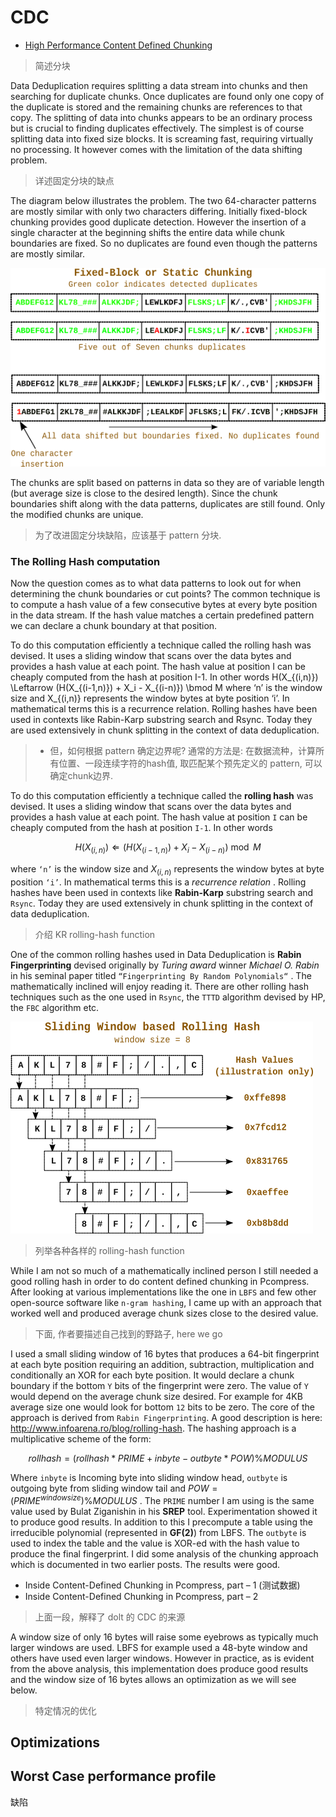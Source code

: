 # CDC

- [High Performance Content Defined Chunking](https://moinakg.wordpress.com/2013/06/22/high-performance-content-defined-chunking/)

> 简述分块

Data Deduplication requires splitting a data stream into chunks and then searching for duplicate chunks.  Once duplicates are found only one copy of the duplicate is stored and the remaining chunks are references to that copy.  The splitting of data into chunks appears to be an ordinary process but is crucial to finding duplicates effectively.  The simplest is of course splitting data into fixed size blocks.  It is screaming fast, requiring virtually no processing.  It however comes with the limitation of the data shifting problem.

> 详述固定分块的缺点

The diagram below illustrates the problem. The two 64-character patterns are mostly similar with only two characters differing. Initially fixed-block chunking provides good duplicate detection. However the insertion of a single character at the beginning shifts the entire data while chunk boundaries are fixed. So no duplicates are found even though the patterns are mostly similar.

![](./cdc_static_chunking.png)

The chunks are split based on patterns in data so they are of variable length (but average size is close to the desired length). Since the chunk boundaries shift along with the data patterns, duplicates are still found. Only the modified chunks are unique.

> 为了改进固定分块缺陷，应该基于 pattern 分块.

### The Rolling Hash computation

Now the question comes as to what data patterns to look out for when determining the chunk boundaries or cut points? The common technique is to compute a hash value of a few consecutive bytes at every byte position in the data stream. If the hash value matches a certain predefined pattern we can declare a chunk boundary at that position. 

To do this computation efficiently a technique called the rolling hash was devised. It uses a sliding window that scans over the data bytes and provides a hash value at each point. The hash value at position I can be cheaply computed from the hash at position I-1. In other words H(X_{(i,n)}) \Leftarrow (H(X_{(i-1,n)}) + X_i - X_{(i-n)}) \bmod M where ‘n’ is the window size and X_{(i,n)} represents the window bytes at byte position ‘i’. In mathematical terms this is a recurrence relation. Rolling hashes have been used in contexts like Rabin-Karp substring search and Rsync. Today they are used extensively in chunk splitting in the context of data deduplication.

> - 但，如何根据 pattern 确定边界呢? 通常的方法是: 在数据流种，计算所有位置、一段连续字符的hash值, 取匹配某个预先定义的 pattern, 可以确定chunk边界.

To do this computation efficiently a technique called the **rolling hash** was devised. It uses a sliding window that scans over the data bytes and provides a hash value at each point. The hash value at position `I` can be cheaply computed from the hash at position `I-1`. In other words 

$$ 
H(X_{(i,n)}) \Leftarrow (H(X_{(i-1,n)}) + X_i - X_{(i-n)}) \bmod M
$$

where `‘n’` is the window size and $X_{(i,n)}$ represents the window bytes at byte position `‘i’`. In mathematical terms this is a *recurrence relation* .
Rolling hashes have been used in contexts like **Rabin-Karp** substring search and `Rsync`. 
Today they are used extensively in chunk splitting in the context of data deduplication.

> 介绍 KR rolling-hash function

One of the common rolling hashes used in Data Deduplication is **Rabin Fingerprinting** devised originally by *Turing award* winner *Michael O. Rabin* in his seminal paper titled 
`“Fingerprinting By Random Polynomials“` . The mathematically inclined will enjoy reading it. 
There are other rolling hash techniques such as the one used in `Rsync`, the `TTTD` algorithm devised by HP, the `FBC` algorithm etc.

![](./cdc_rolling_hash.png)

> 列举各种各样的 rolling-hash function

While I am not so much of a mathematically inclined person I still needed a good rolling hash in order to do content defined chunking in Pcompress. After looking at various implementations like the one in `LBFS` and few other open-source software like `n-gram hashing`, I came up with an approach that worked well and produced average chunk sizes close to the desired value.

> 下面, 作者要描述自己找到的野路子, here we go

I used a small sliding window of 16 bytes that produces a 64-bit fingerprint at each byte position requiring an addition, subtraction, multiplication and conditionally an XOR for each byte position. 
It would declare a chunk boundary if the bottom `Y` bits of the fingerprint were zero. 
The value of `Y` would depend on the average chunk size desired. For example for 4KB average size 
one would look for bottom `12` bits to be zero. The core of the approach is derived from 
`Rabin Fingerprinting`. A good description is here: http://www.infoarena.ro/blog/rolling-hash. The hashing approach is a multiplicative scheme of the form:

$$
rollhash = (rollhash * PRIME + inbyte - outbyte * POW) \% MODULUS
$$

Where `inbyte` is Incoming byte into sliding window head, 
`outbyte` is outgoing byte from sliding window tail and $POW = (PRIME ^ {windowsize}) \% MODULUS$ . The `PRIME` number I am using is the same value used by Bulat Ziganishin in his **SREP** tool. Experimentation showed it to produce good results. In addition to this I precompute a table using the irreducible polynomial (represented in **GF(2)**) from LBFS. The `outbyte` is used to index the table and the value is XOR-ed with the hash value to produce the final fingerprint. I did some analysis of the chunking approach which is documented in two earlier posts. The results were good.

- Inside Content-Defined Chunking in Pcompress, part – 1 (测试数据)
- Inside Content-Defined Chunking in Pcompress, part – 2

> 上面一段，解释了 dolt 的 CDC 的来源

A window size of only 16 bytes will raise some eyebrows as typically much larger windows are used. LBFS for example used a 48-byte window and others have used even larger windows. However in practice, as is evident from the above analysis, this implementation does produce good results and the window size of 16 bytes allows an optimization as we will see below.

> 特定情况的优化

## Optimizations


## Worst Case performance profile

缺陷



